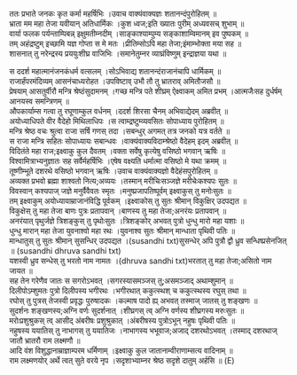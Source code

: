 

  
ततः प्रभाते जनकः कृत कर्मा महर्षिभिः ।उवाच वाक्यंवाक्यज्ञः शतानन्दंपुरोहितम्  ॥   
भ्राता मम महा तेजा यवीयान् अतिधार्मिकः ।कुश ध्वज;इति ख्यातः पुरीम् अध्यवसच् शुभाम्  ॥   
वार्या फलक पर्यन्ताम्पिबन्न् इक्षुमतीम्नदीम् ।साङ्काश्याम्पुम्य सङ्काशाम्विमानम् इव पुष्पकम्  ॥   
तम् अहंद्रष्टुम् इच्छामि यज्ञ गोप्ता स मे मतः ।प्रीतिम्सोऽपि महा तेजा;इंमाम्भोक्ता मया सह  ॥   
शासनात् तु नरेन्द्रस्य प्रययुःशीघ्र वाजिभिः ।समानेतुम्नर व्याघ्रंविष्णुम् इन्द्राज्ञया यथा  ॥   
  
स ददर्श महात्मानंजनकंधर्म वत्सलम् ।सोऽभिवाद्य शतानन्दंराजानंचापि धार्मिकम्  ॥   
राजार्हंपरमंदिव्यम् आसनंचाध्यरोहत ।उपविष्टाव् उभौ तौ तु भ्रातराव् अमितौजसौ  ॥   
प्रेषयाम् आसतुर्वीरौ मन्त्रि श्रेष्ठंसुदामनम् ।गच्छ मन्त्रि पते शीघ्रम् ऐक्ष्वाकम् अमित प्रभम् ।आत्मजैःसह दुर्धर्षम् आनयस्व समन्त्रिणम्  ॥   
औपकार्याम्स गत्वा तु रघूणाम्कुल वर्धनम् ।ददर्श शिरसा चैनम् अभिवाद्येदम् अब्रवीत्  ॥   
अयोध्याधिपते वीर वैदेहो मिथिलाधिपः ।स त्वाम्द्रष्टुम्व्यवसितः सोपाध्याय पुरोहितम्  ॥   
मन्त्रि श्रेष्ठ वचः श्रुत्वा राजा सर्षि गणस् तदा ।सबन्धुर् अगमत् तत्र जनको यत्र वर्तते  ॥   
स राजा मन्त्रि सहितः सोपाध्यायः सबान्धवः ।वाक्यंवाक्यविदाम्श्रेष्ठो वैदेहम् इदम् अब्रवीत्  ॥   
विदितंते महा राज;इक्ष्वाकु कुल दैवतम् ।वक्ता सर्वेषु कृत्येषु वसिष्ठो भगवान् ऋषिः  ॥   
विश्वामित्राभ्यनुज्ञातः सह सर्वैर्महर्षिभिः ।एषेष वक्ष्यति धर्मात्मा वसिष्ठो मे यथा क्रमम्  ॥   
तूष्णीम्भूते दशरथे वसिष्ठो भगवान् ऋषिः ।उवाच वाक्यंवाक्यज्ञो वैदेहंसपुरोहितम्  ॥   
अव्यक्त प्रभवो ब्रह्मा शाश्वतो नित्य;अव्ययः ।तस्मान् मरीचिःसञ्जज्ञे मरीचेःकश्यपः सुतः  ॥   
विवस्वान् कश्यपाज् जज्ञे मनुर्वैवैवतः स्मृतः ।मनुष्प्रजापतिष्पूर्वम् इक्ष्वाकुस् तु मनोःसुतः  ॥   
तम् इक्ष्वाकुम् अयोध्यायाम्राजानंविद्धि पूर्वकम् ।इक्ष्वाकोस् तु सुतः श्रीमान् विकुक्षिर् उदपद्यत  ॥   
विकुक्षेस् तु महा तेजा बाणः पुत्रः प्रतापवान् ।बाणस्य तु महा तेजा;अनरंयः प्रतापवान्  ॥   
अनरंयात् पृथुर्जज्ञे त्रिशङ्कुस् तु पृथोःसुतः ।त्रिशङ्कोर् अभवत् पुत्रो धुन्धु मारो महा यशाः  ॥   
धुन्धु मारान् महा तेजा युवनाश्वो महा रथः ।युवनाश्व सुतः श्रीमान् मान्धाता पृथिवी पतिः  ॥   
मान्धातुस् तु सुतः श्रीमान् सुसन्धिर् उदपद्यत ।(susandhi txt)सुसन्धेर् अपि पुत्रौ द्वौ ध्रुव सन्धिष्प्रसेनजित्  ॥ (susandhi dhruva sandhi txt)  
यशस्वी ध्रुव सन्धेस् तु भरतो नाम नामतः ।(dhruva sandhi txt)भरतात् तु महा तेजा;असितो नाम जायत  ॥   
सह तेन गरेणैव जातः स सगरोऽभवत् ।सगरस्यासमञ्जस् तु;असमञ्जाद् अथाम्शुमान्  ॥   
दिलीपोऽम्शुमतः पुत्रो दिलीपस्य भगीरथः ।भगीरथात् ककुत्स्थश् च ककुत्स्थस्य रघुस् तथा  ॥   
रघोस् तु पुत्रस् तेजस्वी प्रवृद्धः पुरुषादकः ।कल्माष पादो ह्य् अभवत् तस्माज् जातस् तु शङ्खणः  ॥   
सुदर्शनः शङ्खणस्य;अग्नि वर्णः सुदर्शनात् ।शीघ्रगस् त्व् अग्नि वर्णस्य शीघ्रगस्य मरुःसुतः  ॥   
मरोःप्रशुश्रुकस् त्व् आसीद् अंबरीषः प्रशुश्रुकात् ।अंबरीषस्य पुत्रोऽभून् नहुषः पृथिवी पतिः  ॥   
नहुषस्य ययातिस् तु नाभागस् तु ययातिजः ।नाभागस्य भभूवाज;अजाद् दशरथोऽभवत् ।तस्माद् दशरथाज् जातौ भ्रातरौ राम लक्ष्मणौ  ॥   
आदि वंश विशुद्धानाम्राज्ञाम्परम धर्मिणाम् ।इक्ष्वाकु कुल जातानाम्वीराणाम्सत्य वादिनाम्  ॥   
राम लक्ष्मणयोर् अर्थे त्वत् सुते वरये नृप ।सदृशाभ्याम्नर श्रेष्ठ सदृशे दातुम् अर्हसि  ॥ (E)  
